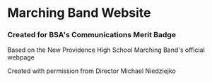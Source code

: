 # Marching Band Website

### Created for BSA's Communications Merit Badge

Based on the New Providence High School Marching Band's official webpage

Created with permission from Director Michael Niedziejko
